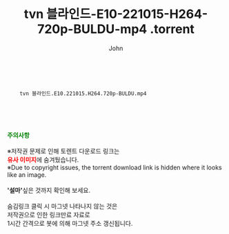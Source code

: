 ﻿---
layout: post
title:  "                   tvn 블라인드-E10-221015-H264-720p-BULDU-mp4                .torrent"
author: John
categories: [ 드라마 ]
tags: [  ]
image:  
description: "                   tvn 블라인드-E10-221015-H264-720p-BULDU-mp4                 torrent 정보 공유"
toc: true
toc_sticky: true
---

<br>

        tvn 블라인드.E10.221015.H264.720p-BULDU.mp4    
    
<br><br><br>
<p data-ke-size="size16"><b><span style="color: green;">주의사항</span></b><br /><br />※저작권 문제로 인해 토렌트 다운로드 링크는<br /><b><span style="color: red;">유사 이미지</span></b>에 숨겨뒀습니다.<br />※Due to copyright issues, the torrent download link is hidden where it looks like an image.<br /><br /><b>'설마'</b>싶은 것까지 확인해 보세요.<br /><br />숨김링크 클릭 시 마그넷 나타나지 않는 것은<br />저작권으로 인한 링크만료 자료로<br />1시간 간격으로 봇에 의해 마그넷 주소 갱신됩니다.</p>
